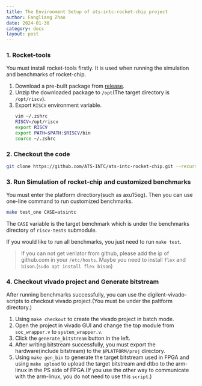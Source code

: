 ```yaml
---
title: The Environment Setup of ats-intc-rocket-chip project
author: Fangliang Zhao
date: 2024-01-30
category: docs
layout: post
---
```



### 1. Rocket-tools

You must install rocket-tools firstly. It is used when running the simulation and benchmarks of rocket-chip. 

1. Download a pre-built package from [release](https://github.com/chipsalliance/rocket-tools/releases).
2. Unzip the downloaded package to `/opt`(The target directory is `/opt/riscv`).
3. Export `RISCV` environment variable.
   ```sh
   vim ~/.zshrc
   RISCV=/opt/riscv
   export RISCV
   export PATH=$PATH:$RISCV/bin
   source ~/.zshrc
   ```

### 2. Checkout the code

```sh
git clone https://github.com/ATS-INTC/ats-intc-rocket-chip.git --recursive
```

### 3. Run Simulation of rocket-chip and customized benchmarks

You must enter the platform directiory(such as axu15eg). Then you can use one-line command to run customized benchmarks.

```sh
make test_one CASE=atsintc
```

The `CASE` variable is the target benchmark which is under the benchmarks directory of `riscv-tests` submodule.

If you would like to run all benchmarks, you just need to run `make test`.

> If you can not get verilator from github, please add the ip of github.com in your `/etc/hosts`.
> Maybe you need to install `flex` and `bison`.(`sudo apt install flex bison`)

### 4. Checkout vivado project and Generate bitstream

After running benchmarks successfully, you can use the digilent-vivado-scripts to checkout vivado project.(You must be under the paltform directory.)

1. Using `make checkout` to create the vivado project in batch mode. 
2. Open the project in vivado GUI and change the top module from `soc_wrapper.v` to `system_wrapper.v`. 
3. Click the `generate_bitstream` button in the left.
4. After writing bitstream successfully, you must export the hardware(include bitstream) to the `$PLATFORM/proj` directory.
5. Using `make gen_bin` to generate the target bitstream used in FPGA and using `make upload` to upload the target bitstream and dtbo to the arm-linux in the PS side of FPGA.(If you use the other way to communicate with the arm-linux, you do not need to use this `script`.)